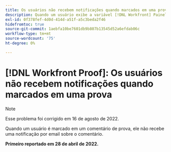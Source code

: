 ```yaml
---
title: Os usuários não recebem notificações quando marcados em uma prova
description: Quando um usuário exibe a variável [!DNL Workfront] Painel de prova, o [!UICONTROL Provas para gerenciar] e [!UICONTROL Provas que aguardam relatórios de decisão] mostrar 0 relatórios nas várias categorias (total, no tempo, etc.).
exl-id: 0f378fef-4d0d-414d-a51f-a5c3beda2f46
hidefromtoc: true
source-git-commit: 1aebfa10be7601db9b807b13545d52a6efdab06c
workflow-type: tm+mt
source-wordcount: '75'
ht-degree: 0%

---
```


# [!DNL Workfront Proof]: Os usuários não recebem notificações quando marcados em uma prova

>[!NOTE]
>
>Esse problema foi corrigido em 16 de agosto de 2022.

Quando um usuário é marcado em um comentário de prova, ele não recebe uma notificação por email sobre o comentário.

**Primeiro reportado em 28 de abril de 2022.**
